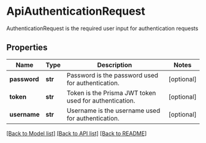 # ApiAuthenticationRequest

AuthenticationRequest is the required user input for authentication requests

## Properties
Name | Type | Description | Notes
------------ | ------------- | ------------- | -------------
**password** | **str** | Password is the password used for authentication.  | [optional] 
**token** | **str** | Token is the Prisma JWT token used for authentication.  | [optional] 
**username** | **str** | Username is the username used for authentication.  | [optional] 

[[Back to Model list]](../README.md#documentation-for-models) [[Back to API list]](../README.md#documentation-for-api-endpoints) [[Back to README]](../README.md)


